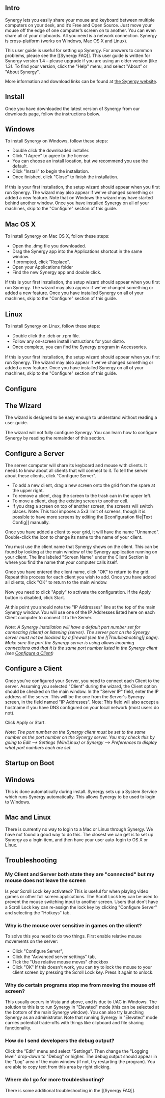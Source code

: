 Intro
-----

Synergy lets you easily share your mouse and keyboard between multiple computers on your desk, and it’s Free and Open Source. Just move your mouse off the edge of one computer’s screen on to another. You can even share all of your clipboards. All you need is a network connection. Synergy is cross-platform (works on Windows, Mac OS X and Linux).

This user guide is useful for setting up Synergy. For answers to common problems, please see the [[Synergy FAQ]]. This user guide is written for Synergy version 1.4 – please upgrade if you are using an older version (like 1.3). To ﬁnd your version, click the "Help" menu, and select "About" or "About Synergy".

More information and download links can be found at [the Synergy website](http://synergy-project.org).

Install
-------

Once you have downloaded the latest version of Synergy from our downloads page, follow the instructions below.

## Windows
To install Synergy on Windows, follow these steps:
* Double click the downloaded installer.
* Click "I Agree" to agree to the license.
* You can choose an install location, but we recommend you use the default.
* Click "Install" to begin the installation.
* Once ﬁnished, click "Close" to ﬁnish the installation.

If this is your ﬁrst installation, the setup wizard should appear when you ﬁrst run Synergy. The wizard may also appear if we've changed something or added a new feature. Note that on Windows the wizard may have started behind another window. Once you have installed Synergy on all of your machines, skip to the "Conﬁgure" section of this guide.

## Mac OS X
To install Synergy on Mac OS X, follow these steps:
* Open the .dmg ﬁle you downloaded.
* Drag the Synergy app into the Applications shortcut in the same window.
* If prompted, click "Replace".
* Open your Applications folder
* Find the new Synergy app and double click.

If this is your ﬁrst installation, the setup wizard should appear when you ﬁrst run Synergy. The wizard may also appear if we've changed something or added a new feature. Once you have installed Synergy on all of your machines, skip to the "Conﬁgure" section of this guide.

## Linux
To install Synergy on Linux, follow these steps:
* Double click the .deb or .rpm ﬁle.
* Follow any on-screen install instructions for your distro.
* Once complete, you can ﬁnd the Synergy program in Accessories.

If this is your first installation, the setup wizard should appear when you ﬁrst run Synergy. The wizard may also appear if we've changed something or added a new feature. Once you have installed Synergy on all of your machines, skip to the "Conﬁgure" section of
this guide.

Configure
---------

## The Wizard
The wizard is designed to be easy enough to understand without reading a user guide.

The wizard will not fully conﬁgure Synergy. You can learn how to conﬁgure Synergy by reading the remainder of this section.

## Configure a Server

The server computer will share its keyboard and mouse with clients. It needs to know about all clients that will connect to it. To tell the server about these clients, click "Configure Server".

* To add a new client, drag a new screen onto the grid from the spare at the upper right.
* To remove a client, drag the screen to the trash can in the upper left.
* To move a client, drag the existing screen to another cell.
* If you drag a screen on top of another screen, the screens will switch places.
Note: This tool imposes a 5x3 limit of screens, though it is possible to have more screens
by editing the [[conﬁguration file|Text Config]] manually.

Once you have added a client to your grid, it will have the name "Unnamed". Double-click the icon to change its name to the name of your client.

You must use the client name that Synergy shows on the client. This can be found by looking at the main window of the Synergy application running on your client. The line labeled "Screen Name" under the Client Section is where you find the name that your computer calls itself.

Once you have entered the client name, click "OK" to return to the grid. Repeat this process for each client you wish to add. Once you have added all clients, click "OK" to return to the main window.

Now you need to click "Apply" to activate the conﬁguration. If the Apply button is disabled, click Start.

At this point you should note the "IP Addresses" line at the top of the main Synergy window. You will use one of the IP Addresses listed here on each Client computer to connect it to the Server.

_Note: A Synergy installation will have a default port number set for connecting (client) or listening (server). The server port on the Synergy server must not be blocked by a firewall (see the [[Troubleshooting]] page). Make sure the port the Synergy server is using allows incoming connections and that it is the same port number listed in the Synergy client (see [Configure a Client](#configure-a-client))_

## Configure a Client
Once you've conﬁgured your Server, you need to connect each Client to the server. Assuming you selected "Client" during the wizard, the Client option should be checked on the main window. In the "Server IP" field, enter the IP address of the server. This will be the one from the Server's Synergy screen, in the field named "IP Addresses".
Note: This field will also accept a hostname if you have DNS conﬁgured on your local network (most users do not).

Click Apply or Start.

_Note: The port number on the Synergy client must be set to the same number as the port number on the Synergy server. You may check this by going to Edit --> Settings (Win/Linux) or Synergy --> Preferences to display what port numbers each are set._

Startup on Boot
---------------

## Windows
This is done automatically during install. Synergy sets up a System Service which runs Synergy automatically. This allows Synergy to be used to login to Windows.

## Mac and Linux
There is currently no way to login to a Mac or Linux through Synergy. We have not found a good way to do this. The closest we can get is to set up Synergy as a login item, and then have your user auto-login to OS X or Linux.

Troubleshooting
---------------

### My Client and Server both state they are "connected" but my mouse does not leave the screen
Is your Scroll Lock key activated? This is useful for when playing video games or other full screen applications. The Scroll Lock key can be used to prevent the mouse switching input to another screen. Users that don't have a Scroll Lock key can re-assign the lock key by clicking "Conﬁgure Server" and selecting the "Hotkeys" tab.

### Why is the mouse over sensitive in games on the client?
To solve this you need to do two things.
First enable relative mouse movements on the server:
* Click "Conﬁgure Server",
* Click the "Advanced server settings" tab,
* Tick the "Use relative mouse moves" checkbox
* Click "OK"
If this doesn't work, you can try to lock the mouse to your client screen by pressing the Scroll Lock key. Press it again to unlock.

### Why do certain programs stop me from moving the mouse off screen?
This usually occurs in Vista and above, and is due to UAC in Windows. The solution to this is to run Synergy in "Elevated" mode (this can be selected at the bottom of the main Synergy window). You can also try launching Synergy as an administrator. Note that running Synergy in "Elevated" mode carries potential trade-offs with things like clipboard and file sharing functionality.

### How do I send developers the debug output?
Click the "Edit" menu and select "Settings". Then change the "Logging level" drop-down to "Debug" or higher. The debug output should appear in the "Log" area of the main window (if not, try restarting the program). You are able to copy text from this area by right clicking.

### Where do I go for more troubleshooting?
There is some additional troubleshooting in the [[Synergy FAQ]].